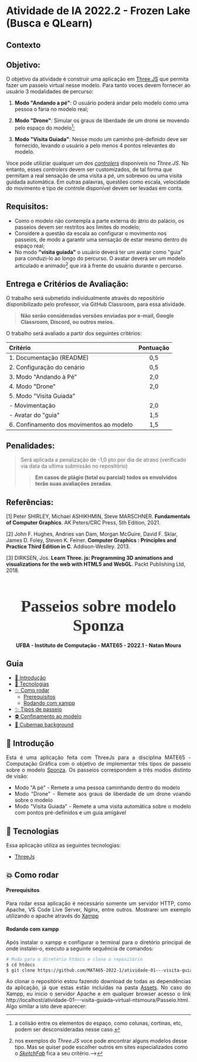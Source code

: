 # Atividade de IA 2022.2 - Frozen Lake (Busca e QLearn)

## Contexto



## Objetivo:

O objetivo da atividade é construir uma aplicação em [Three.JS](https://threejs.org/) que permita fazer um passeio virtual nesse modelo. Para tanto voces devem fornecer ao usuário 3 modalidades de percurso:

1. **Modo "Andando a pé"**: O usuário poderá andar pelo modelo como uma pessoa o faria no modelo real;

1. **Modo "Drone"**: Simular os graus de liberdade de um drone se movendo pelo espaço do modelo[^1];

1. **Modo "Visita Guiada"**: Nesse modo um caminho pré-definido deve ser fornecido, levando o usuário a pelo menos 4 pontos relevantes do modelo.

Voce pode utiliziar qualquer um dos [*controlers*](https://threejs.org/docs/index.html?q=control) disponíveis no *Three.JS*. No entanto, esses *controlers* devem ser customizados, de tal forma que permitam a real sensação de uma visita a pé, um sobrevoo ou uma visita guidada automática. Em outras palavras, questões como escala, velocidade do movimento e tipo de controle disponível devem ser levadas em conta. 

## Requisitos:

- Como o modelo não contempla a parte externa do átrio do palácio, os passeios devem ser restritos aos limites do modelo;
- Considere a questão da escala ao configurar o movimento nos passeios, de modo a garantir uma sensação de estar mesmo dentro do espaço real;
- No modo **"visita guiada"** o usuário deverá ter um avatar como "guia" para conduzi-lo ao longo do percurso. O avatar deverá ser um modelo articulado e animado[^2] que irá à frente do usuário durante o percurso.  

## Entrega e Critérios de Avaliação:

O trabalho será submetido individualmente através do repositório disponibilizado pelo professor, via GitHub Classroom, para essa atividade. 
> **Não serão consideradas versões enviadas por e-mail, Google Classroom, Discord, ou outros meios.**

O trabalho será avaliado a partir dos seguintes critérios:

| Critério | Pontuação |
| :--- | :---: |
| 1. Documentação (README) | 0,5 |
| 2. Configuração do cenário | 0,5 | 
| 3. Modo "Andando à Pé" | 2,0 |
| 4. Modo "Drone" | 2,0 |
| 5. Modo "Visita Guiada" |  |
| - Movimentação | 2,0 |
| - Avatar do "guia" | 1,5 |
| 6. Confinamento dos movimentos ao modelo | 1,5 |

## Penalidades:              

> Será aplicada a penalização de -1,0 pto por dia de atraso (verificado via data da ultima submissão no repositório)
> 
>> **Em casos de plágio (total ou parcial) todos os envolvidos terão suas avaliações zeradas**. 

## Referências:

[1] Peter SHIRLEY, Michael ASHIKHMIN, Steve MARSCHNER. **Fundamentals of Computer Graphics**. AK Peters/CRC Press, 5th Edition, 2021.

[2] John F. Hughes, Andries van Dam, Morgan McGuire, David F. Sklar, James D. Foley, Steven K. Feiner. **Computer Graphics : Principles and 
Practice Third Edition in C**. Addison-Weslley. 2013.

[3] DIRKSEN, Jos. **Learn Three. js: Programming 3D animations and visualizations for the web with HTML5 and WebGL**. Packt Publishing Ltd, 2018.

[^1]: a colisão entre os elementos do espaço, como colunas, cortinas, etc, podem ser desconsideradas nesse caso. 
[^2]: nos exemplos do *Three.JS* voce pode encontrar alguns modelos desse tipo. Mas se quiser pode escolher outros em sites especializados como o [*SketchFab*](https://sketchfab.com/) fica a seu critério.-->

<!-- Logo -->

<h1 align="center" style="font-family: Ubuntu; font-size: 45px; color: #333; margin-bottom: 0">
  Passeios sobre modelo Sponza
</h1>

<!-- Description -->

<h4 align="center">
	UFBA - Instituto de Computação - MATE65 - 2022.1 - Natan Moura
</h4>

<!-- Summary -->

<h2>Guia</h2>

- [:book: Introdução](#book-introdução)
- [:rocket: Tecnologias](#rocket-tecnologias)
- [:boom: Como rodar](#boom-como-rodar)
    - [Prerequisitos](#prerequisitos)
    - [Rodando com xampp](#rodando-com-xampp)
- [:sparkles: Tipos de passeio](#sparkles-tipos-de-passeio)
- [:no_entry: Confinamento ao modelo](#no_entry-confinamento-ao-modelo)
- [:european_castle: Cubemap background](#european_castle-cubemap-background)

<a id="doc"></a>

<div align="justify">

<a id="introdução"></a>

## :book: Introdução

Esta é uma aplicação feita com ThreeJs para a disciplina MATE65 - Computação Gráfica com o objetivo de implementar três tipos de passeio sobre o modelo [Sponza](https://github.com/jimmiebergmann/Sponza). Os passeios correspondem a três modos distinto de visão:
- Modo "A pé" - Remete a uma pessoa caminhando dentro do modelo
- Modo "Drone" - Remete aos graus de liberdade de um drone voando sobre o modelo
- Modo "Visita Guiada" - Remete a uma visita automática sobre o modelo com pontos pré-definidos e um guia amigável

<a id="tecnologias"></a>

## :rocket: Tecnologias

Essa aplicação utiliza as seguintes tecnologias:

- [ThreeJs](https://threejs.org/)

<a id="como-executar"></a>

## :boom: Como rodar

#### Prerequisitos

Para rodar essa aplicação é necessário somente um servidor HTTP, como Apache, VS Code Live Server, Nginx, entre outros. Mostrarei um exemplo utilizando o apache através do [Xampp](https://www.apachefriends.org/pt_br/index.html)

#### Rodando com xampp

Após instalar o xampp e configurar o terminal para o diretório principal de onde instalei-o, executo a seguinte sequência de comandos:

```sh
# Muda para o diretório htdocs e clona o repositório
$ cd htdocs
$ git clone https://github.com/MATA65-2022-1/atividade-01---visita-guiada-virtual-ntsmoura/

```

Ao clonar o repositório estou fazendo download de todas as dependências da aplicação, já que estas estão incluídas na pasta [Assets](https://github.com/MATA65-2022-1/atividade-01---visita-guiada-virtual-ntsmoura/tree/main/Assets). No caso do Xampp, eu inicio o servidor Apache e em qualquer browser acesso o link http://localhost/atividade-01---visita-guiada-virtual-ntsmoura/Passeio.html. Algo similar a isto deve aparecer:
	
</div>


